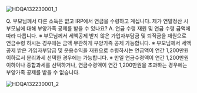 
![HDQA132230001_1](HDQA132230001_1.jpg)

Q. 부모님께서 다른 소득은 없고 IRP에서 연금을 수령하고 계십니다. 제가 연말정산 시 부모님에 대해 부양가족 공제를 받을 수 있나요?
A. 연금 수령 재원 및 연금 수령 금액에 따라 다릅니다.
※ 부모님께서 세액공제 받지 않은 가입자부담금 및 퇴직금을 재원으로 연금수령 하시는 경우에는 금액 무관하게 부양가족 공제 가능합니다. ※ 부모님께서 세액공제 받은 가입자부담금 및 운용수익을 재원으로 수령하시는 연금액이 연간 1,200만원 이하로서 분리과세 선택한 경우에는 가능합니다. ※ 만일 연금수령액이 연간 1,200만원 이하이나 종합과세를 선택하거나, 연금수령액이 연간 1,200만원을 초과하는 경우에는 부양가족 공제를 받을 수 없습니다.

![HDQA132230001_2](HDQA132230001_2.jpg)

